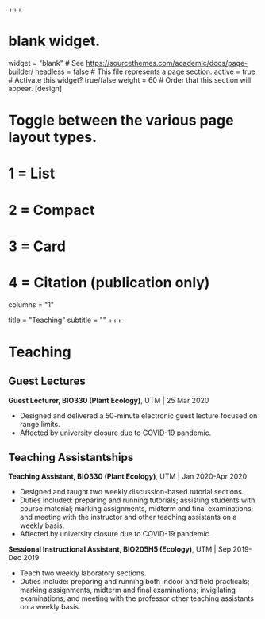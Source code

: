 +++
# blank widget.
widget = "blank"  # See https://sourcethemes.com/academic/docs/page-builder/
headless = false  # This file represents a page section.
active = true  # Activate this widget? true/false
weight = 60  # Order that this section will appear.
[design]
  # Toggle between the various page layout types.
  #   1 = List
  #   2 = Compact
  #   3 = Card
  #   4 = Citation (publication only)
 columns = "1"

title = "Teaching"
subtitle = ""
+++

# Teaching

## Guest Lectures

**Guest Lecturer, BIO330 (Plant Ecology)**, UTM | 25 Mar 2020

* Designed and delivered a 50-minute electronic guest lecture focused on range limits.
* Affected by university closure due to COVID-19 pandemic.

## Teaching Assistantships 

**Teaching Assistant, BIO330 (Plant Ecology)**, UTM | Jan 2020-Apr 2020

* Designed and taught two weekly discussion-based tutorial sections.
* Duties included: preparing and running tutorials; assisting students with course material; marking assignments, midterm and final examinations; and meeting with the instructor and other teaching assistants on a weekly basis.
* Affected by university closure due to COVID-19 pandemic.

**Sessional Instructional Assistant, BIO205H5 (Ecology)**, UTM | Sep 2019-Dec 2019

* Teach two weekly laboratory sections.
* Duties include: preparing and running both indoor and field practicals; marking assignments, midterm and final examinations; invigilating examinations; and meeting with the professor other teaching assistants on a weekly basis.
